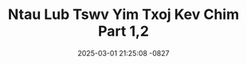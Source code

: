 ---
layout: movie-video-data
date: 2025-03-01 21:25:08 -0827
categories: movie

# Site Attributes
title: "Ntau Lub Tswv Yim Txoj Kev Chim Part 1,2"
permalink: "/movie/Ntau_Lub_Tswv_Yim_Txoj_Kev_Chim_Part_1,2"

# Movie Attributes
synopsis: "Zaj movie ntau lub tswv yim yog hais txog txhua leej txhua tus ntawm qee leej neeg nyias muaj nyias lub tswv yim yog leej twg muaj ntau lub tswv yim yeej kawg muaj kev chim yog li ntawd peb sawv daws ua neeg nyob yuav tsum txhob muaj ntau ntau lub tswv yim thiaj tsis muaj kev chim tswv yim nws muaj ob hom ib hom yog tswv yim zoo los pab kho yus lub neej hos ib hom yog tswv yim liam sim xwb thov sawv daws ua zoo xav mam li siv tswv yim mog. "
producer: "Hmong Media Production"
director: ""
writer: ""
video_link: "https://youtu.be/-ohrQ-an3IU?si=u15rJCYs699XVmGD"
genre: "Comedy"
year: "2008"
release_type: "DVD"
storage: "Center for Hmong Studies"
thumbnail: "/assets/images/movie_thumbnails/Ntau Lub Tswv Yim Txoj Kev Chim Part 1,2.jpeg"
publishing_company: "Hmong Media Production"

# Sequels + Parts
base_movie: ""
total_parts: 0
sequel: ""

# Movie Cast
cast:
- name: "Kooj Hawj"
- name: "Ntxhais Khab"
- name: "Vaj Yaj"
- name: "Paj Thoj"
- name: "Txais Hawj"
- name: "Txiaj Kaub Lis"
- name: "Koob Meej Lauj"
- name: "Ntxawg Yaj"
---
